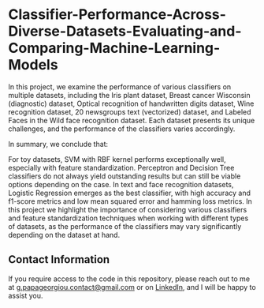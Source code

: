# Classifier-Performance-Across-Diverse-Datasets-Evaluating-and-Comparing-Machine-Learning-Models
In this project, we examine the performance of various classifiers on multiple datasets, including the Iris plant dataset, Breast cancer Wisconsin (diagnostic) dataset, Optical recognition of handwritten digits dataset, Wine recognition dataset, 20 newsgroups text (vectorized) dataset, and Labeled Faces in the Wild face recognition dataset. Each dataset presents its unique challenges, and the performance of the classifiers varies accordingly.

In summary, we conclude that:

For toy datasets, SVM with RBF kernel performs exceptionally well, especially with feature standardization.
Perceptron and Decision Tree classifiers do not always yield outstanding results but can still be viable options depending on the case.
In text and face recognition datasets, Logistic Regression emerges as the best classifier, with high accuracy and f1-score metrics and low mean squared error and hamming loss metrics.
In this project we highlight the importance of considering various classifiers and feature standardization techniques when working with different types of datasets, as the performance of the classifiers may vary significantly depending on the dataset at hand.

## Contact Information

If you require access to the code in this repository, please reach out to me at g.papageorgiou.contact@gmail.com or on [LinkedIn](https://www.linkedin.com/in/giorgos-papageorgiou-3b27a9221), and I will be happy to assist you.
